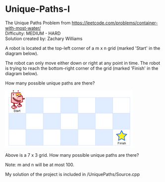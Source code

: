 # Unique-Paths-I
The Unique Paths Problem from https://leetcode.com/problems/container-with-most-water/ <br/>
Difficulty: MEDIUM - HARD <br/>
Solution created by: Zachary Williams

A robot is located at the top-left corner of a m x n grid (marked 'Start' in the diagram below).

The robot can only move either down or right at any point in time. The robot is trying to reach the bottom-right corner of the grid (marked 'Finish' in the diagram below).

How many possible unique paths are there?

![alt text](https://github.com/darman84/Unique-Paths-I/blob/master/GRID_IMG.PNG)

Above is a 7 x 3 grid. How many possible unique paths are there?

Note: m and n will be at most 100.

My solution of the project is included in /UniquePaths/Source.cpp

